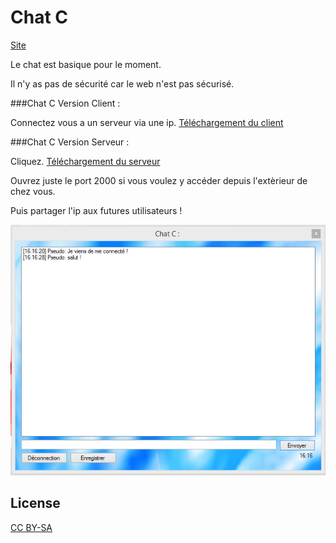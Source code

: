 Chat C
====
[Site](http://cedced19.github.io/soft/chat/)


Le chat est basique pour le moment.

Il n'y as pas de sécurité car le web n'est pas sécurisé.

###Chat C Version Client :

Connectez vous a un serveur via une ip.
[Téléchargement du client](https://raw.githubusercontent.com/cedced19/ChatC/master/setup/ChatC.exe)

###Chat C Version Serveur :

Cliquez.
[Téléchargement du serveur](https://raw.githubusercontent.com/cedced19/ChatC/master/setup/ServeurChat.exe)

Ouvrez juste le port 2000 si vous voulez y accéder depuis l'extèrieur de chez vous.

Puis partager l'ip aux futures utilisateurs !


![](demo.png)

## License
[CC BY-SA](http://creativecommons.org/licenses/by-sa/4.0/)

